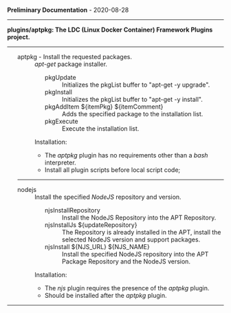 
__Preliminary Documentation__ - 2020-08-28
____  
__plugins/aptpkg: The LDC (Linux Docker Container) Framework Plugins project.__  

<hr />

<ul>

<dl>
<dt>aptpkg - Install the requested packages.</dt>
 <dd>
 <i>apt-get</i> package installer. 
 

 <ul>
 <dl>
  <dt>pkgUpdate</dt>
   <dd>
   Initializes the pkgList buffer to "apt-get -y upgrade".
   </dd>
  <dt>pkgInstall</dt>
   <dd>
   Initializes the pkgList buffer to "apt-get -y install".
   </dd>
  <dt>pkgAddItem ${itemPkg} ${itemComment}</dt>
   <dd>
   Adds the specified package to the installation list.
   </dd>
  <dt>pkgExecute</dt>
   <dd>
   Execute the installation list.
  </dd>
 </dl>
</ul>

Installation:
<ul>
 <li>
  The <i>aptpkg</i> plugin has no requirements other than a <i>bash</i> interpreter.
 </li>
 <li>
  Install all plugin scripts before local script code;
 </li>
</ul>
</dd>

<hr \>

<dt>nodejs</dt>
 <dd>
 Install the specified <i>NodeJS</i> repository and version. 
 
 <ul>
 <dl>
  <dt>njsInstallRepository</dt>
   <dd>
   Install the NodeJS Repository into the APT Repository.
   </dd>
  <dt>njsInstallJs ${updateRepository}</dt>
   <dd>
   The Repository is already installed in the APT, 
   install the selected NodeJS version and support packages.
   </dd>
  <dt>njsInstall ${NJS_URL} ${NJS_NAME}</dt>
   <dd>
   Install the specified NodeJS repository into the APT Package Repository 
   and the NodeJS version.
  </dd>
 </dl>
</ul>

Installation:
<ul>
 <li>
  The <i>njs</i> plugin requires the presence of the <i>aptpkg</i> plugin.
 </li>
 <li>
  Should be installed after the <i>aptpkg</i> plugin.
 </li>
</ul>
</dd>

</dl>

</ul>

<hr \>



